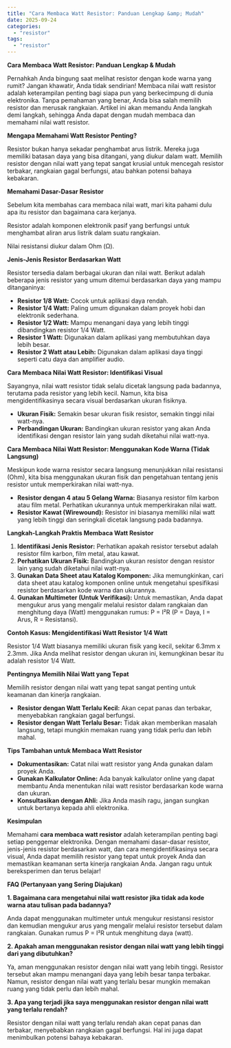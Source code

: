 ```yaml
---
title: "Cara Membaca Watt Resistor: Panduan Lengkap &amp; Mudah"
date: 2025-09-24
categories: 
  - "resistor"
tags: 
  - "resistor"
---
```


**Cara Membaca Watt Resistor: Panduan Lengkap & Mudah**

Pernahkah Anda bingung saat melihat resistor dengan kode warna yang rumit? Jangan khawatir, Anda tidak sendirian! Membaca nilai watt resistor adalah keterampilan penting bagi siapa pun yang berkecimpung di dunia elektronika. Tanpa pemahaman yang benar, Anda bisa salah memilih resistor dan merusak rangkaian. Artikel ini akan memandu Anda langkah demi langkah, sehingga Anda dapat dengan mudah membaca dan memahami nilai watt resistor.

**Mengapa Memahami Watt Resistor Penting?**

Resistor bukan hanya sekadar penghambat arus listrik. Mereka juga memiliki batasan daya yang bisa ditangani, yang diukur dalam watt. Memilih resistor dengan nilai watt yang tepat sangat krusial untuk mencegah resistor terbakar, rangkaian gagal berfungsi, atau bahkan potensi bahaya kebakaran.

**Memahami Dasar-Dasar Resistor**

Sebelum kita membahas cara membaca nilai watt, mari kita pahami dulu apa itu resistor dan bagaimana cara kerjanya.

Resistor adalah komponen elektronik pasif yang berfungsi untuk menghambat aliran arus listrik dalam suatu rangkaian.

Nilai resistansi diukur dalam Ohm (Ω).

**Jenis-Jenis Resistor Berdasarkan Watt**

Resistor tersedia dalam berbagai ukuran dan nilai watt. Berikut adalah beberapa jenis resistor yang umum ditemui berdasarkan daya yang mampu ditanganinya:

- **Resistor 1/8 Watt:** Cocok untuk aplikasi daya rendah.
- **Resistor 1/4 Watt:** Paling umum digunakan dalam proyek hobi dan elektronik sederhana.
- **Resistor 1/2 Watt:** Mampu menangani daya yang lebih tinggi dibandingkan resistor 1/4 Watt.
- **Resistor 1 Watt:** Digunakan dalam aplikasi yang membutuhkan daya lebih besar.
- **Resistor 2 Watt atau Lebih:** Digunakan dalam aplikasi daya tinggi seperti catu daya dan amplifier audio.

**Cara Membaca Nilai Watt Resistor: Identifikasi Visual**

Sayangnya, nilai watt resistor tidak selalu dicetak langsung pada badannya, terutama pada resistor yang lebih kecil. Namun, kita bisa mengidentifikasinya secara visual berdasarkan ukuran fisiknya.

- **Ukuran Fisik:** Semakin besar ukuran fisik resistor, semakin tinggi nilai watt-nya.
- **Perbandingan Ukuran:** Bandingkan ukuran resistor yang akan Anda identifikasi dengan resistor lain yang sudah diketahui nilai watt-nya.

**Cara Membaca Nilai Watt Resistor: Menggunakan Kode Warna (Tidak Langsung)**

Meskipun kode warna resistor secara langsung menunjukkan nilai resistansi (Ohm), kita bisa menggunakan ukuran fisik dan pengetahuan tentang jenis resistor untuk memperkirakan nilai watt-nya.

- **Resistor dengan 4 atau 5 Gelang Warna:** Biasanya resistor film karbon atau film metal. Perhatikan ukurannya untuk memperkirakan nilai watt.
- **Resistor Kawat (Wirewound):** Resistor ini biasanya memiliki nilai watt yang lebih tinggi dan seringkali dicetak langsung pada badannya.

**Langkah-Langkah Praktis Membaca Watt Resistor**

1. **Identifikasi Jenis Resistor:** Perhatikan apakah resistor tersebut adalah resistor film karbon, film metal, atau kawat.
2. **Perhatikan Ukuran Fisik:** Bandingkan ukuran resistor dengan resistor lain yang sudah diketahui nilai watt-nya.
3. **Gunakan Data Sheet atau Katalog Komponen:** Jika memungkinkan, cari data sheet atau katalog komponen online untuk mengetahui spesifikasi resistor berdasarkan kode warna dan ukurannya.
4. **Gunakan Multimeter (Untuk Verifikasi):** Untuk memastikan, Anda dapat mengukur arus yang mengalir melalui resistor dalam rangkaian dan menghitung daya (Watt) menggunakan rumus: P = I²R (P = Daya, I = Arus, R = Resistansi).

**Contoh Kasus: Mengidentifikasi Watt Resistor 1/4 Watt**

Resistor 1/4 Watt biasanya memiliki ukuran fisik yang kecil, sekitar 6.3mm x 2.3mm. Jika Anda melihat resistor dengan ukuran ini, kemungkinan besar itu adalah resistor 1/4 Watt.

**Pentingnya Memilih Nilai Watt yang Tepat**

Memilih resistor dengan nilai watt yang tepat sangat penting untuk keamanan dan kinerja rangkaian.

- **Resistor dengan Watt Terlalu Kecil:** Akan cepat panas dan terbakar, menyebabkan rangkaian gagal berfungsi.
- **Resistor dengan Watt Terlalu Besar:** Tidak akan memberikan masalah langsung, tetapi mungkin memakan ruang yang tidak perlu dan lebih mahal.

**Tips Tambahan untuk Membaca Watt Resistor**

- **Dokumentasikan:** Catat nilai watt resistor yang Anda gunakan dalam proyek Anda.
- **Gunakan Kalkulator Online:** Ada banyak kalkulator online yang dapat membantu Anda menentukan nilai watt resistor berdasarkan kode warna dan ukuran.
- **Konsultasikan dengan Ahli:** Jika Anda masih ragu, jangan sungkan untuk bertanya kepada ahli elektronika.

**Kesimpulan**

Memahami **cara membaca watt resistor** adalah keterampilan penting bagi setiap penggemar elektronika. Dengan memahami dasar-dasar resistor, jenis-jenis resistor berdasarkan watt, dan cara mengidentifikasinya secara visual, Anda dapat memilih resistor yang tepat untuk proyek Anda dan memastikan keamanan serta kinerja rangkaian Anda. Jangan ragu untuk bereksperimen dan terus belajar!

**FAQ (Pertanyaan yang Sering Diajukan)**

**1\. Bagaimana cara mengetahui nilai watt resistor jika tidak ada kode warna atau tulisan pada badannya?**

Anda dapat menggunakan multimeter untuk mengukur resistansi resistor dan kemudian mengukur arus yang mengalir melalui resistor tersebut dalam rangkaian. Gunakan rumus P = I²R untuk menghitung daya (watt).

**2\. Apakah aman menggunakan resistor dengan nilai watt yang lebih tinggi dari yang dibutuhkan?**

Ya, aman menggunakan resistor dengan nilai watt yang lebih tinggi. Resistor tersebut akan mampu menangani daya yang lebih besar tanpa terbakar. Namun, resistor dengan nilai watt yang terlalu besar mungkin memakan ruang yang tidak perlu dan lebih mahal.

**3\. Apa yang terjadi jika saya menggunakan resistor dengan nilai watt yang terlalu rendah?**

Resistor dengan nilai watt yang terlalu rendah akan cepat panas dan terbakar, menyebabkan rangkaian gagal berfungsi. Hal ini juga dapat menimbulkan potensi bahaya kebakaran.
